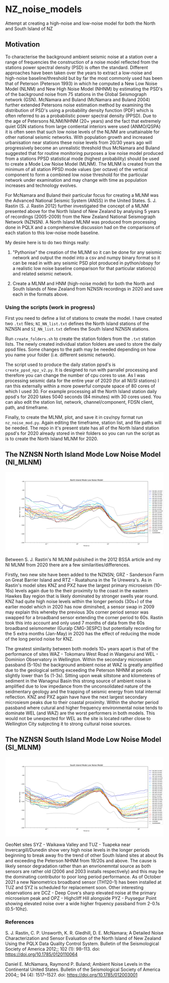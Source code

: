 # NZ_noise_models
Attempt at creating a high-noise and low-noise model for both the North and South Island of NZ

## Motivation

To characterise the background ambient seismic noise at a station over a range of frequencies the construction of a noise model reflected from the stations power spectral density (PSD) is often the standard. Different approaches have been taken over the years to extract a low-noise and high-noise baseline/threshold but by far the most commonly used has been that of Peterson (Peterson 1993) in which he computed a New Low Noise Model (NLNM) and New High Noise Model (NHNM) by estimating the PSD's of the background noise from 75 stations in the Global Seismograph network (GSN). McNamara and Buland (McNamara and Buland 2004) further extended Petersons noise estimation method by examining the distribution of PSD's using a probability density function (PDF) which is often referred to as a probabilistic power spectral density (PPSD). Due to the age of Petersons NLNM/NHNM (20+ years) and the fact that extremely quiet GSN stations from large contiental interiors were used (ANMO/QSPA) it is often seen that such low noise levels of the NLNM are unattainable for other national seismic networks. With population growth and increased urbanisation near stations these noise levels from 20/30 years ago will progressively become an unrealistic threshold thus McNamara and Buland suggested that for routine monitoring purposes a low noise model produced from a stations PPSD statistical mode (highest probability) should be used to create a Mode Low Noise Model (MLNM). The MLNM is created from the minimum of all station PPSD mode values (per octave) of the vertical component to form a combined low noise threshold for the particular network under examination and may change with time as population increases and technology evolves.

For McNamara and Buland their particular focus for creating a MLNM was the Advanced National Seismic System (ANSS) in the United States. S. J. Rastin (S. J. Rastin 2012) further investigated the concept of a MLNM presented above for the North Island of New Zealand by analysing 5 years of recordings (2005-2009) from the New Zealand National Seismograph Network (NZNSN). A North Island MLNM was produced from processing done in PQLX and a comprehensive discussion had on the comparisons of each station to this low-noise mode baseline.

My desire here is to do two things really: 

1. "Pythonise" the creation of the MLNM so it can be done for any seismic network and output the model into a csv and numpy binary format so it can be read in with any seismic PSD plot produced in python/obspy for a realistic low noise baseline comparison for that particular station(s) and related seismic network.        

2. Create a MLNM and HNM (high-noise model) for both the North and South Islands of New Zealand from NZNSN recordings in 2020 and save each in the formats above.

### Using the scripts (work in progress)

First you need to define a list of stations to create the model. I have created two `.txt` files; `NI_NN_list.txt` defines the North Island stations of the NZNSN and `SI_NN_list.txt` defines the South Island NZNSN stations.

Run `create_folders.sh` to create the station folders from the `.txt` station lists. The newly created individual station folders are used to store the daily ppsd files. Some changes to the path may be needed depending on how you name your folder (i.e. different seismic network).

The script used to produce the daily station ppsd's is `create_ppsd_npz_v2.py`. It is designed to run with parrallel processing and therefore you can change the number of cpu cores to use. As I was processing seismic data for the entire year of 2020 (for all NI/SI stations) I ran this externally within a more powerful compute space of 80 cores of which I used 30. For example processing all the North Island station daily ppsd's for 2020 takes 5040 seconds (84 minutes) with 30 cores used. You can also edit the station list, network, channel/component, FDSN client, path, and timeframe.

Finally, to create the MLNM, plot, and save it in csv/npy format run `nz_noise_mod.py`. Again editing the timeframe, station list, and file paths will be needed. The repo in it's present state has all of the North Island station ppsd's for 2020 already stored in their folders so you can run the script as is to create the North Island MLNM for 2020.

## The NZNSN North Island Mode Low Noise Model (NI_MLNM)

![Image description](https://github.com/CBurton90/NZ_noise_models/blob/main/figures/NI_MLNM.png)

Between S. J. Rastin's NI MLNM publsihed in the 2012 BSSA article and my NI MLNM from 2020 there are a few similarities/differences.

Firstly, two new site have been added to the NZNSN; GRZ - Sanderson Farm on Great Barrier Island and RTZ - Ruatahuna in the Te Urewera's. As in Rastin's model sites KNZ and PXZ have the largest primary microseism (10-16s) levels again due to the their proximity to the coast in the eastern Hawkes Bay region that is likely dominated by stronger swells year round. KNZ had quite high noise levels within the longer periods (30s+) of the earlier model which in 2020 has now diminshed, a sensor swap in 2009 may explain this whereby the previous 30s corner period sensor was swapped for a broadband sensor extending the corner period to 60s. Rastin took this into account and only used 7 months of data from the 60s broadband seismometer (Guralp CMG-3ESPC) but potentially recording for the 5 extra months (Jan-May) in 2020 has the effect of reducing the mode of the long period noise for KNZ.

The greatest similarity between both models 10+ years apart is that of the performance of sites WAZ - Tokomaru West Road in Wanganui and WEL - Dominion Observatory in Wellington. Within the secondary microseism passband (5-10s) the background ambient noise at WAZ is greatly amplified due to the geological setting exceeding the Peterson NHNM at periods slightly lower than 5s (1-3s). Sitting upon weak siltstone and kilometeres of sediment in the Wanagnui Basin this strong source of ambient noise is amplified due to low impedance from the unconsolidated nature of the seidmentary geology and the trapping of seismic energy from total internal reflection. KNZ and PXZ again have have the next largest secondary microsiesm peaks due to their coastal proximity. Within the shorter period passband where cutural and higher frequency environmental noise tends to dominate WEL (and WAZ) are the worst performers in both models. This would not be unexpected for WEL as the site is located rather close to Wellington City subjecting it to strong cultural noise sources.     

## The NZNSN South Island Mode Low Noise Model (SI_MLNM)

![Image description](https://github.com/CBurton90/NZ_noise_models/blob/main/figures/SI_MLNM.png)

GeoNet sites SYZ - Waikawa Valley and TUZ - Tuapeka near Invercargill/Dunedin show very high noise levels in the longer periods beginning to break away fro the trend of other South Island sites at about 9s and exceeding the Peterson NHNM from 19/20s and above. The cause is likely sensor degradation rather than an envrionemntal source as both sensors are rather old (2006 and 2003 installs respectively) and this may be the dominating contributor to poor long period performance. As of October 2021 a new Nanometrics broadband sensor (TH120-1) has been installed at TUZ and SYZ is scheduled for replacement soon. Other interesting observations are DCZ - Deep Cove's sharp elevated noise at the primary microseism peak and OPZ - Highcliff Hill alongside PYZ - Puysegur Point showing elevated noise over a wide higher frquency passband from 2-0.1s (0.5-10hz).   

### References

S. J. Rastin, C. P. Unsworth, K. R. Gledhill, D. E. McNamara; A Detailed Noise Characterization and Sensor Evaluation of the North Island of New Zealand Using the PQLX Data Quality Control System. Bulletin of the Seismological Society of America 2012;; 102 (1): 98–113. doi: https://doi.org/10.1785/0120110064

Daniel E. McNamara, Raymond P. Buland; Ambient Noise Levels in the Continental United States. Bulletin of the Seismological Society of America 2004;; 94 (4): 1517–1527. doi: https://doi.org/10.1785/012003001
